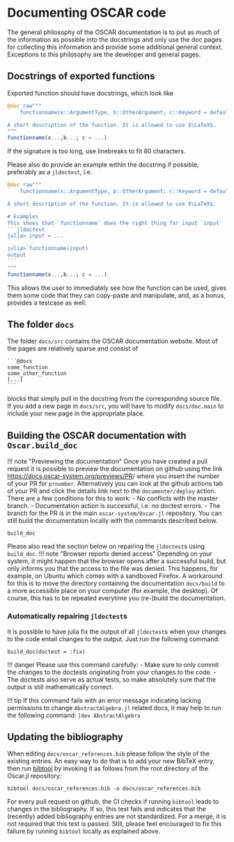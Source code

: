 # Documenting OSCAR code

The general philosophy of the OSCAR documentation is to put as much of the
information as possible into the docstrings and only use the doc pages for
collecting this information and provide some additional general context.
Exceptions to this philosophy are the developer and general pages.


## Docstrings of exported functions

Exported function should have docstrings, which look like
```julia
@doc raw"""
    functionname(x::ArgumentType, b::OtherArgument; c::Keyword = default) -> Int, Int

A short description of the function. It is allowed to use $\LaTeX$.
"""
functionname(x...,b...; c = ...)
```
If the signature is too long, use linebreaks to fit 80 characters.

Please also do provide an example within the docstring if possible, preferably
as a `jldoctest`, i.e.
````julia
@doc raw"""
    functionname(x::ArgumentType, b::OtherArgument; c::Keyword = default) -> Int, Int

A short description of the function. It is allowed to use $\LaTeX$.

# Examples
This shows that `functionname` does the right thing for input `input`
```jldoctest
julia> input = ...

julia> functionname(input)
output
```
"""
functionname(x...,b...; c = ...)
````
This allows the user to immediately see how the function can be used, gives
them some code that they can copy-paste and manipulate, and, as a bonus,
provides a testcase as well.


## The folder `docs`

The folder `docs/src` contains the OSCAR documentation website. Most of the
pages are relatively sparse and consist of
````
```@docs
some_function
some_other_function
[...]
```
````
blocks that simply pull in the docstring from the corresponding source file. If
you add a new page in `docs/src`, you will have to modify `docs/doc.main` to
include your new page in the appropriate place.


## Building the OSCAR documentation with `Oscar.build_doc`

!!! note "Previewing the documentation"
    Once you have created a pull request it is possible to preview the
    documentation on github using the link
    https://docs.oscar-system.org/previews/PR<prnumber>/
    where you insert the number of your PR for `prnumber`. Alternatively you
    can look at the github actions tab of your PR and click the details link
    next to the `documenter/deploy` action. There are a few conditions for this 
    to work:
    - No conflicts with the master branch.
    - Documentation action is successful, i.e. no doctest errors.
    - The branch for the PR is in the main `oscar-system/Oscar.jl` repository.
    You can still build the documentation locally with the commands described below.

```@docs
build_doc
```
Please also read the section below on repairing the `jldoctest`s using
`build_doc`.
!!! note "Browser reports denied access"
    Depending on your system, it might happen that the browser opens after a
    successful build, but only informs you that the access to the file was denied.
    This happens, for example, on Ubuntu which comes with a sandboxed Firefox.
    A workaround for this is to move the directory containing the documentation
    `docs/build` to a more accessible place on your computer (for example, the
    desktop).
    Of course, this has to be repeated everytime you (re-)build the documentation.


### Automatically repairing `jldoctest`s

It is possible to have julia fix the output of all `jldoctest`s when your
changes to the code entail changes to the output. Just run the following
command:
```
build_doc(doctest = :fix)
```
!!! danger
    Please use this command carefully:
    - Make sure to only commit the changes to the doctests originating from
      your changes to the code.
    - The doctests also serve as actual tests, so make absolutely sure that the
      output is still mathematically correct.

!!! tip
    If this command fails with an error message indicating lacking permissions
    to change `AbstractAlgebra.jl` related docs, it may help to run the
    following command:
    ```
    ]dev AbstractAlgebra
    ```


## Updating the bibliography

When editing `docs/oscar_references.bib` please follow the style of the
existing entries. An easy way to do that is to add your new BibTeX entry,
then run [bibtool](http://www.gerd-neugebauer.de/software/TeX/BibTool/en/)
by invoking it as follows from the root directory of the Oscar.jl repository:

    bibtool docs/oscar_references.bib -o docs/oscar_references.bib

For every pull request on github, the CI checks if running `bibtool` leads to
changes in the bibliography. If so, this test fails and indicates that the
(recently) added bibliography entries are not standardized. For a merge, it
is not required that this test is passed. Still, please feel encouraged to fix
this failure by running `bibtool` locally as explained above.
